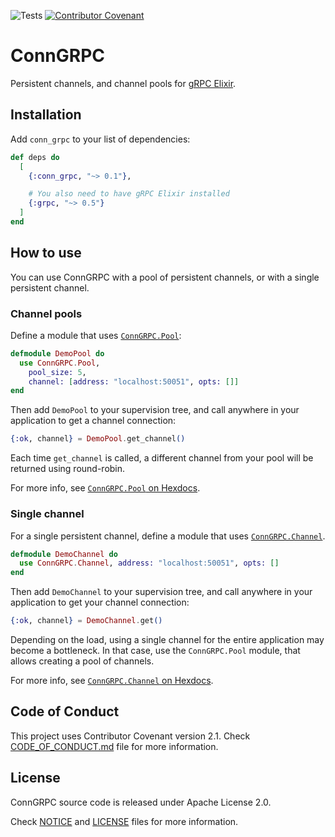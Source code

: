 ![Tests](https://github.com/TheRealReal/conn_grpc/actions/workflows/ci.yml/badge.svg)
[![Contributor Covenant](https://img.shields.io/badge/Contributor%20Covenant-2.1-4baaaa.svg)](CODE_OF_CONDUCT.md)

# ConnGRPC

Persistent channels, and channel pools for [gRPC Elixir](https://github.com/elixir-grpc/grpc).

## Installation

Add `conn_grpc` to your list of dependencies:

```elixir
def deps do
  [
    {:conn_grpc, "~> 0.1"},

    # You also need to have gRPC Elixir installed
    {:grpc, "~> 0.5"}
  ]
end
```

## How to use

You can use ConnGRPC with a pool of persistent channels, or with a single persistent channel.

### Channel pools

Define a module that uses [`ConnGRPC.Pool`](https://hexdocs.pm/conn_grpc/ConnGRPC.Pool.html):

```elixir
defmodule DemoPool do
  use ConnGRPC.Pool,
    pool_size: 5,
    channel: [address: "localhost:50051", opts: []]
end
```

Then add `DemoPool` to your supervision tree, and call anywhere in your application to get a channel connection:

```elixir
{:ok, channel} = DemoPool.get_channel()
```

Each time `get_channel` is called, a different channel from your pool will be returned using round-robin.

For more info, see [`ConnGRPC.Pool` on Hexdocs](https://hexdocs.pm/conn_grpc/ConnGRPC.Pool.html).

### Single channel

For a single persistent channel, define a module that uses [`ConnGRPC.Channel`](https://hexdocs.pm/conn_grpc/ConnGRPC.Channel.html).

```elixir
defmodule DemoChannel do
  use ConnGRPC.Channel, address: "localhost:50051", opts: []
end
```

Then add `DemoChannel` to your supervision tree, and call anywhere in your application to get your channel connection:

```elixir
{:ok, channel} = DemoChannel.get()
```

Depending on the load, using a single channel for the entire application may become a bottleneck. In that case, use the `ConnGRPC.Pool` module, that allows creating a pool of channels.

For more info, see [`ConnGRPC.Channel` on Hexdocs](https://hexdocs.pm/conn_grpc/ConnGRPC.Channel.html).

## Code of Conduct

This project uses Contributor Covenant version 2.1. Check [CODE_OF_CONDUCT.md](/CODE_OF_CONDUCT.md) file for more information.

## License

ConnGRPC source code is released under Apache License 2.0.

Check [NOTICE](/NOTICE) and [LICENSE](/LICENSE) files for more information.
